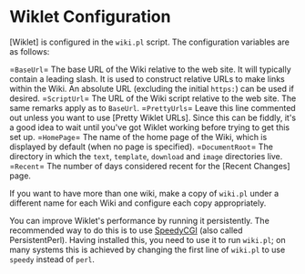 # Wiklet Configuration

[Wiklet] is configured in the `wiki.pl` script. The configuration variables are as follows:

=`BaseUrl`=
    The base URL of the Wiki relative to the web site. It will typically contain a leading slash. It is used to construct relative URLs to make links within the Wiki. An absolute URL (excluding the initial `https:`) can be used if desired.
=`ScriptUrl`=
    The URL of the Wiki script relative to the web site. The same remarks apply as to `BaseUrl`.
=`PrettyUrls`=
    Leave this line commented out unless you want to use [Pretty Wiklet URLs]. Since this can be fiddly, it's a good idea to wait until you've got Wiklet working before trying to get this set up.
=`HomePage`=
    The name of the home page of the Wiki, which is displayed by default (when no page is specified).
=`DocumentRoot`=
    The directory in which the `text`, `template`, `download` and `image` directories live.
=`Recent`=
    The number of days considered recent for the [Recent Changes] page.

If you want to have more than one wiki, make a copy of `wiki.pl` under a different name for each Wiki and configure each copy appropriately.

You can improve Wiklet's performance by running it persistently. The recommended way to do this is to use [SpeedyCGI](http://www.daemoninc.com/SpeedyCGI/) (also called PersistentPerl). Having installed this, you need to use it to run `wiki.pl`; on many systems this is achieved by changing the first line of `wiki.pl` to use `speedy` instead of `perl`.
